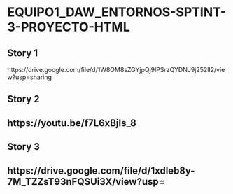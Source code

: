 # EQUIPO1_DAW_ENTORNOS-SPTINT-3-PROYECTO-HTML

<h2> Story 1 </h2>
https://drive.google.com/file/d/1W8OM8sZGYjpQj9lPSrzQYDNJ9j252lI2/view?usp=sharing
<h2> Story 2 <h2>
https://youtu.be/f7L6xBjIs_8
<h2> Story 3 <h2>
https://drive.google.com/file/d/1xdleb8y-7M_TZZsT93nFQSUi3X/view?usp=
